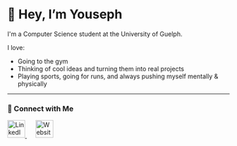 # 👋 Hey, I’m Youseph

I'm a Computer Science student at the University of Guelph.

I love:
- Going to the gym  
- Thinking of cool ideas and turning them into real projects  
- Playing sports, going for runs, and always pushing myself mentally & physically  

---

### 🔗 Connect with Me

<p align="left">
  <a href="https://www.linkedin.com/in/youseph-el-khouly-49a285219/" target="_blank">
    <img src="https://cdn.jsdelivr.net/gh/devicons/devicon/icons/linkedin/linkedin-original.svg" alt="LinkedIn" width="40" height="40" />
  </a>
  &nbsp;&nbsp;&nbsp;&nbsp;
  <a href="https://yousephspw.vercel.app/" target="_blank">
    <img src="https://cdn-icons-png.flaticon.com/512/841/841364.png" alt="Website" width="40" height="40" />
  </a>
</p>
